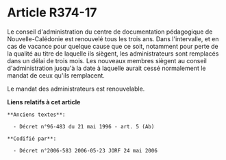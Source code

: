 # Article R374-17

Le conseil d'administration du centre de documentation pédagogique de Nouvelle-Calédonie est renouvelé tous les trois ans.
Dans l'intervalle, et en cas de vacance pour quelque cause que ce soit, notamment pour perte de la qualité au titre de
laquelle ils siègent, les administrateurs sont remplacés dans un délai de trois mois. Les nouveaux membres siègent au conseil
d'administration jusqu'à la date à laquelle aurait cessé normalement le mandat de ceux qu'ils remplacent.

Le mandat des administrateurs est renouvelable.

**Liens relatifs à cet article**

	**Anciens textes**:

	  - Décret n°96-483 du 21 mai 1996 - art. 5 (Ab)

	**Codifié par**:

	  - Décret n°2006-583 2006-05-23 JORF 24 mai 2006
